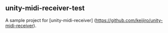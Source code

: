 unity-midi-receiver-test
------------------------

A sample project for [unity-midi-receiver]
(https://github.com/keijiro/unity-midi-receiver).
